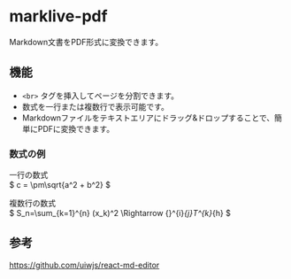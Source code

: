 # marklive-pdf
Markdown文書をPDF形式に変換できます。

## 機能
- `<br>` タグを挿入してページを分割できます。
- 数式を一行または複数行で表示可能です。
- Markdownファイルをテキストエリアにドラッグ&ドロップすることで、簡単にPDFに変換できます。

### 数式の例
一行の数式  
$ c = \pm\sqrt{a^2 + b^2} $

複数行の数式  
$
S_n=\sum_{k=1}^{n} (x_k)^2 
\Rightarrow 
{}^{i}_{j}T^{k}_{h}
$

## 参考
https://github.com/uiwjs/react-md-editor